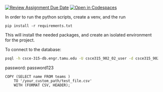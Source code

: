 [![Review Assignment Due Date](https://classroom.github.com/assets/deadline-readme-button-24ddc0f5d75046c5622901739e7c5dd533143b0c8e959d652212380cedb1ea36.svg)](https://classroom.github.com/a/7JP64vQQ)
[![Open in Codespaces](https://classroom.github.com/assets/launch-codespace-7f7980b617ed060a017424585567c406b6ee15c891e84e1186181d67ecf80aa0.svg)](https://classroom.github.com/open-in-codespaces?assignment_repo_id=13712472)

In order to run the python scripts, create a venv, and the run 
```
pip install -r requirements.txt
```

This will install the needed packages, and create an isolated environment for the project.

To connect to the database:
```bash
psql -h csce-315-db.engr.tamu.edu -U csce315_902_02_user -d csce315_902_02_db
```
password: password123

```
COPY (SELECT name FROM teams )
    TO '/your_custom_path/test_file.csv'
    WITH (FORMAT CSV, HEADER);
```